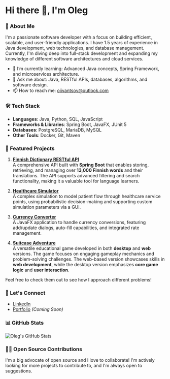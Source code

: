 # Hi there 👋, I'm Oleg

### 🚀 About Me

I'm a passionate software developer with a focus on building efficient, scalable, and user-friendly applications. I have 1.5 years of experience in Java development, web technologies, and database management. Currently, I'm diving deep into full-stack development and expanding my knowledge of different software architectures and cloud services.

- 🌱 I’m currently learning: Advanced Java concepts, Spring Framework, and microservices architecture.
- 💬 Ask me about: Java, RESTful APIs, databases, algorithms, and software design.
- 📫 How to reach me: [oiivantsov@outlook.com](mailto:oiivantsov@outlook.com)

### 🛠️ Tech Stack

- **Languages**: Java, Python, SQL, JavaScript
- **Frameworks & Libraries**: Spring Boot, JavaFX, JUnit 5
- **Databases**: PostgreSQL, MariaDB, MySQL
- **Other Tools**: Docker, Git, Maven

### 🌟 Featured Projects

1. [**Finnish Dictionary RESTful API**](https://github.com/oiivantsov/dictionary)  
   A comprehensive API built with **Spring Boot** that enables storing, retrieving, and managing over **13,000 Finnish words** and their translations. The API supports advanced filtering and search functionality, making it a valuable tool for language learners.

3. [**Healthcare Simulator**](https://github.com/oiivantsov/metropolia-healthcare-centre)  
   A complex simulation to model patient flow through healthcare service points, using probabilistic decision-making and supporting custom simulation parameters via a GUI.
   
4. [**Currency Converter**](https://github.com/oiivantsov/currency-converter)  
   A JavaFX application to handle currency conversions, featuring add/update dialogs, auto-fill capabilities, and integrated rate management.

5. [**Suitcase Adventure**](https://github.com/oiivantsov/metropolia-suitcase-adventure-game)  
   A versatile educational game developed in both **desktop** and **web** versions. The game focuses on engaging gameplay mechanics and problem-solving challenges. The web-based version showcases skills in **web development**, while the desktop version emphasizes **core game logic** and **user interaction**.

Feel free to check them out to see how I approach different problems!

### 🔗 Let's Connect

- [LinkedIn](https://linkedin.com/in/oleg-ivantsov)
- [Portfolio](#) *(Coming Soon)*

### 📊 GitHub Stats

![Oleg's GitHub Stats](https://github-readme-stats.vercel.app/api?username=oiivantsov&show_icons=true&theme=radical)

### 👨‍💻 Open Source Contributions

I'm a big advocate of open source and I love to collaborate! I'm actively looking for more projects to contribute to, and I'm always open to suggestions.
